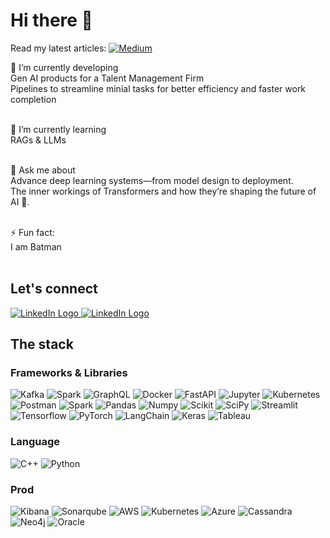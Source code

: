 # Hi there 👋

Read my latest articles: <a href='https://molgorithm.medium.com'> <img src="https://img.shields.io/badge/Medium-12100E?style=for-the-badge&logo=medium&logoColor=white" alt="Medium"/> </a> 

<!--
**molgorithmo/molgorithmo** is a ✨ _special_ ✨ repository because its `README.md` (this file) appears on your GitHub profile.

Here are some ideas to get you started:
-->
🔭 I’m currently developing <br>
Gen AI products for a Talent Management Firm <br>
Pipelines to streamline minial tasks for better efficiency and faster work completion <br><br>

🌱 I’m currently learning <br>
RAGs & LLMs<br><br>

💬 Ask me about<br>
Advance deep learning systems—from model design to deployment. <br>
The inner workings of Transformers and how they’re shaping the future of AI 🤖.<br><br>

⚡ Fun fact: <br>
I am Batman <br><br>

## Let's connect
<p float="left">
  <a href='https://linkedin.com/in/mohitsharmax'>
    <img src="https://img.shields.io/badge/LinkedIn-0077B5?style=for-the-badge&logo=linkedin&logoColor=white" alt="LinkedIn Logo"/>
  </a>
  <a href='https://calendly.com/molgorithm'>
    <img src="https://img.shields.io/badge/Calendly-006BFF?style=for-the-badge&logo=calendly&logoColor=white" alt="LinkedIn Logo"/>
  </a>  
</p>

## The stack
### Frameworks & Libraries
<p float="left">
  <img src='https://img.shields.io/badge/Apache_Kafka-231F20?style=for-the-badge&logo=apache-kafka&logoColor=white' alt='Kafka'/>
  <img src='https://img.shields.io/badge/Apache_Spark-FFFFFF?style=for-the-badge&logo=apachespark&logoColor=#E35A16' alt='Spark'/>
  <img src='https://img.shields.io/badge/GraphQl-E10098?style=for-the-badge&logo=graphql&logoColor=white' alt='GraphQL'/>
  <img src='https://img.shields.io/badge/Docker-2CA5E0?style=for-the-badge&logo=docker&logoColor=white' alt='Docker'/>
  <img src='https://img.shields.io/badge/fastapi-109989?style=for-the-badge&logo=FASTAPI&logoColor=white' alt='FastAPI'/>
  <img src='https://img.shields.io/badge/Jupyter-F37626.svg?&style=for-the-badge&logo=Jupyter&logoColor=white' alt='Jupyter'/>
  <img src='https://img.shields.io/badge/kubernetes-326ce5.svg?&style=for-the-badge&logo=kubernetes&logoColor=white' alt='Kubernetes'/>
  <img src='https://img.shields.io/badge/Postman-FF6C37?style=for-the-badge&logo=Postman&logoColor=white' alt='Postman'/>
  <img src='https://img.shields.io/badge/Apache_Spark-FFFFFF?style=for-the-badge&logo=apachespark&logoColor=#E35A16' alt='Spark'/>
  <img src='https://img.shields.io/badge/Pandas-2C2D72?style=for-the-badge&logo=pandas&logoColor=white' alt='Pandas'/>
  <img src='https://img.shields.io/badge/Numpy-777BB4?style=for-the-badge&logo=numpy&logoColor=white' alt='Numpy'/>
  <img src='https://img.shields.io/badge/scikit_learn-F7931E?style=for-the-badge&logo=scikit-learn&logoColor=white' alt='Scikit'/>
  <img src='https://img.shields.io/badge/SciPy-654FF0?style=for-the-badge&logo=SciPy&logoColor=white' alt='SciPy'/>
  <img src='https://img.shields.io/badge/Streamlit-FF4B4B?style=for-the-badge&logo=Streamlit&logoColor=white' alt='Streamlit'/>
  <img src='https://img.shields.io/badge/TensorFlow-FF6F00?style=for-the-badge&logo=tensorflow&logoColor=white' alt='Tensorflow'/>
  <img src='https://img.shields.io/badge/PyTorch-EE4C2C?style=for-the-badge&logo=pytorch&logoColor=white' alt='PyTorch'/>
  <img src='https://img.shields.io/badge/langchain-1C3C3C?style=for-the-badge&logo=langchain&logoColor=white' alt='LangChain'/>
  <img src='https://img.shields.io/badge/Keras-FF0000?style=for-the-badge&logo=keras&logoColor=white' alt='Keras'/>
  <img src='https://img.shields.io/badge/Tableau-E97627?style=for-the-badge&logo=Tableau&logoColor=white' alt='Tableau'/>
</p>

### Language
<p float="left">
  <img src='https://img.shields.io/badge/C%2B%2B-00599C?style=for-the-badge&logo=c%2B%2B&logoColor=white' alt='C++'/>
  <img src='https://img.shields.io/badge/Python-FFD43B?style=for-the-badge&logo=python&logoColor=blue' alt='Python'/>
</p>
<!--<img src='https://img.shields.io/badge/Google%20Gemini-8E75B2?style=for-the-badge&logo=googlegemini&logoColor=white' alt='GEMINI'/>
  <img src='https://img.shields.io/badge/ChatGPT-74aa9c?style=for-the-badge&logo=openai&logoColor=white' alt='ChatGPT'/>-->
  
### Prod
<p float='left'>
  <img src='https://img.shields.io/badge/Kibana-005571?style=for-the-badge&logo=Kibana&logoColor=white' alt='Kibana'/>
  <img src='https://img.shields.io/badge/Sonarqube-5190cf?style=for-the-badge&logo=sonarqube&logoColor=white' alt='Sonarqube'/>
  <img src='https://img.shields.io/badge/Amazon_AWS-FF9900?style=for-the-badge&logo=amazonaws&logoColor=white' alt='AWS'/>
  <img src='https://img.shields.io/badge/Kubernetes-3069DE?style=for-the-badge&logo=kubernetes&logoColor=white' alt='Kubernetes'/>
  <img src='https://img.shields.io/badge/microsoft%20azure-0089D6?style=for-the-badge&logo=microsoft-azure&logoColor=white' alt='Azure'/>
  <img src='https://img.shields.io/badge/Cassandra-1287B1?style=for-the-badge&logo=apache%20cassandra&logoColor=white' alt='Cassandra'/>
  <img src='https://img.shields.io/badge/Neo4j-018bff?style=for-the-badge&logo=neo4j&logoColor=white' alt='Neo4j'/>
  <img src='https://img.shields.io/badge/MySQL-005C84?style=for-the-badge&logo=mysql&logoColor=white' alt='Oracle'/>  
</p>
